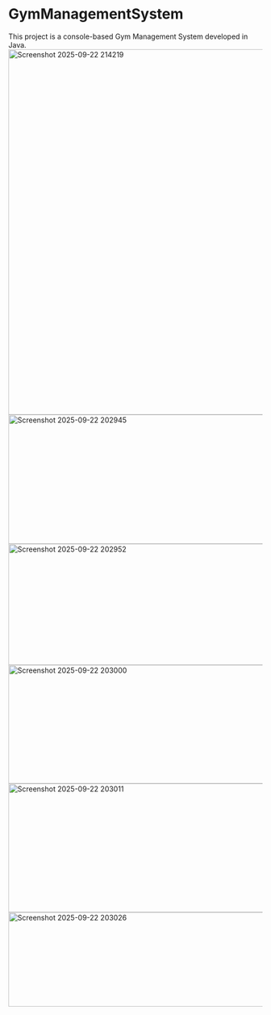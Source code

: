 # GymManagementSystem
This project is a console-based Gym Management System developed in Java.
<img width="1254" height="724" alt="Screenshot 2025-09-22 214219" src="https://github.com/user-attachments/assets/270f7242-8755-4944-90b6-83b05e4fb674" />
<img width="766" height="256" alt="Screenshot 2025-09-22 202945" src="https://github.com/user-attachments/assets/38ee65be-9683-439b-aaf9-5a358a56f41e" />
<img width="918" height="240" alt="Screenshot 2025-09-22 202952" src="https://github.com/user-attachments/assets/cd678d89-605f-4806-bbe6-4cac37df4014" />
<img width="669" height="235" alt="Screenshot 2025-09-22 203000" src="https://github.com/user-attachments/assets/8e4d795a-aa4e-4299-914b-09b3626b60e1" />
<img width="971" height="255" alt="Screenshot 2025-09-22 203011" src="https://github.com/user-attachments/assets/b0e1e608-40b7-47c4-beb6-bc2b9ca2331c" />
<img width="1061" height="187" alt="Screenshot 2025-09-22 203026" src="https://github.com/user-attachments/assets/803c87f2-2b8b-447a-acd6-08889df7a1ac" />
